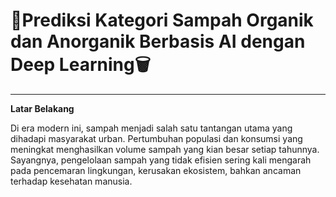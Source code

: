 # 💸**Prediksi Kategori Sampah Organik dan Anorganik Berbasis AI dengan Deep Learning**🗑️
---

**Latar Belakang** 

Di era modern ini, sampah menjadi salah satu tantangan utama yang dihadapi masyarakat urban. Pertumbuhan populasi dan konsumsi yang meningkat menghasilkan volume sampah yang kian besar setiap tahunnya. Sayangnya, pengelolaan sampah yang tidak efisien sering kali mengarah pada pencemaran lingkungan, kerusakan ekosistem, bahkan ancaman terhadap kesehatan manusia.
